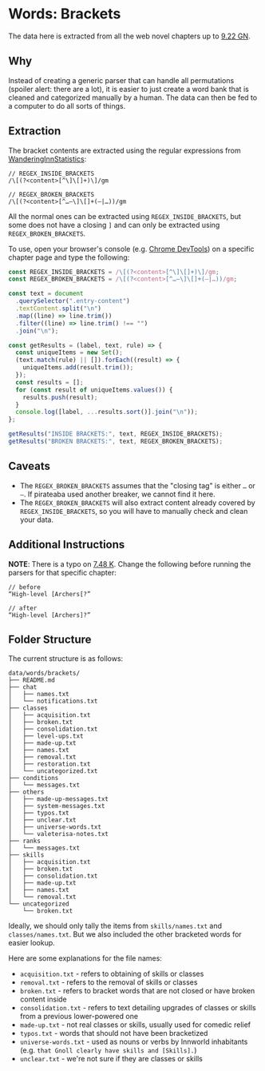 # Words: Brackets

The data here is extracted from all the web novel chapters up to [9.22 GN](https://wanderinginn.com/2022/10/30/9-22-gn/).

## Why

Instead of creating a generic parser that can handle all permutations (spoiler alert: there are a lot), it is easier to just create a word bank that is cleaned and categorized manually by a human. The data can then be fed to a computer to do all sorts of things.

## Extraction

The bracket contents are extracted using the regular expressions from [WanderingInnStatistics](https://github.com/Amiron49/WanderingInnStatistics):

```text
// REGEX_INSIDE_BRACKETS
/\[(?<content>[^\]\[]+)\]/gm

// REGEX_BROKEN_BRACKETS
/\[(?<content>[^…—\]\[]+(—|…))/gm
```

All the normal ones can be extracted using `REGEX_INSIDE_BRACKETS`, but some does not have a closing `]` and can only be extracted using `REGEX_BROKEN_BRACKETS`.

To use, open your browser's console (e.g. [Chrome DevTools](https://developer.chrome.com/docs/devtools/open/)) on a specific chapter page and type the following:

```javascript
const REGEX_INSIDE_BRACKETS = /\[(?<content>[^\]\[]+)\]/gm;
const REGEX_BROKEN_BRACKETS = /\[(?<content>[^…—\]\[]+(—|…))/gm;

const text = document
  .querySelector(".entry-content")
  .textContent.split("\n")
  .map((line) => line.trim())
  .filter((line) => line.trim() !== "")
  .join("\n");

const getResults = (label, text, rule) => {
  const uniqueItems = new Set();
  (text.match(rule) || []).forEach((result) => {
    uniqueItems.add(result.trim());
  });
  const results = [];
  for (const result of uniqueItems.values()) {
    results.push(result);
  }
  console.log([label, ...results.sort()].join("\n"));
};

getResults("INSIDE BRACKETS:", text, REGEX_INSIDE_BRACKETS);
getResults("BROKEN BRACKETS:", text, REGEX_BROKEN_BRACKETS);
```

## Caveats

- The `REGEX_BROKEN_BRACKETS` assumes that the "closing tag" is either `…` or `—`. If pirateaba used another breaker, we cannot find it here.
- The `REGEX_BROKEN_BRACKETS` will also extract content already covered by `REGEX_INSIDE_BRACKETS`, so you will have to manually check and clean your data.

## Additional Instructions

**NOTE**: There is a typo on [7.48 K](https://wanderinginn.com/2020/09/20/7-48-k/). Change the following before running the parsers for that specific chapter:

```
// before
“High-level [Archers[?”

// after
“High-level [Archers]?”
```

## Folder Structure

The current structure is as follows:

```
data/words/brackets/
├── README.md
├── chat
│   ├── names.txt
│   └── notifications.txt
├── classes
│   ├── acquisition.txt
│   ├── broken.txt
│   ├── consolidation.txt
│   ├── level-ups.txt
│   ├── made-up.txt
│   ├── names.txt
│   ├── removal.txt
│   ├── restoration.txt
│   └── uncategorized.txt
├── conditions
│   └── messages.txt
├── others
│   ├── made-up-messages.txt
│   ├── system-messages.txt
│   ├── typos.txt
│   ├── unclear.txt
│   ├── universe-words.txt
│   └── valeterisa-notes.txt
├── ranks
│   └── messages.txt
├── skills
│   ├── acquisition.txt
│   ├── broken.txt
│   ├── consolidation.txt
│   ├── made-up.txt
│   ├── names.txt
│   └── removal.txt
└── uncategorized
    └── broken.txt
```

Ideally, we should only tally the items from `skills/names.txt` and `classes/names.txt`. But we also included the other bracketed words for easier lookup.

Here are some explanations for the file names:

- `acquisition.txt` - refers to obtaining of skills or classes
- `removal.txt` - refers to the removal of skills or classes
- `broken.txt` - refers to bracket words that are not closed or have broken content inside
- `consolidation.txt` - refers to text detailing upgrades of classes or skills from a previous lower-powered one
- `made-up.txt` - not real classes or skills, usually used for comedic relief
- `typos.txt` - words that should not have been bracketized
- `universe-words.txt` - used as nouns or verbs by Innworld inhabitants (e.g. `that Gnoll clearly have skills and [Skills].`)
- `unclear.txt` - we're not sure if they are classes or skills

